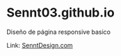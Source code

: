 # Sennt03.github.io
Diseño de página responsive basico


Link: [SenntDesign.com](https://sennt03.github.io/CssFlexBox-Landing-Page/)
